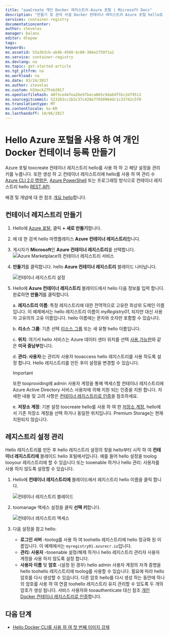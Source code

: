 ```yaml
---
title: "aaaCreate 개인 Docker 레지스트리-Azure 포털 | Microsoft Docs"
description: "만들기 및 관리 사설 Docker 컨테이너 레지스트리 Azure 포털 hello로 시작."
services: container-registry
documentationcenter: 
author: stevelas
manager: balans
editor: dlepow
tags: 
keywords: 
ms.assetid: 53a3b3cb-ab4b-4560-bc00-366e2759f1a1
ms.service: container-registry
ms.devlang: na
ms.topic: get-started-article
ms.tgt_pltfrm: na
ms.workload: na
ms.date: 03/24/2017
ms.author: stevelas
ms.custom: H1Hack27Feb2017
ms.openlocfilehash: 40f3ce44fea26e5fbeca865c9da6df55c2df9511
ms.sourcegitcommit: 523283cc1b3c37c428e77850964dc1c33742c5f0
ms.translationtype: MT
ms.contentlocale: ko-KR
ms.lasthandoff: 10/06/2017
---
```

# <a name="create-a-private-docker-container-registry-using-hello-azure-portal"></a>Hello Azure 포털을 사용 하 여 개인 Docker 컨테이너 등록 만들기
Azure 포털 toocreate 컨테이너 레지스트리 hello를 사용 하 하 고 해당 설정을 관리 키를 누릅니다. 또한 생성 하 고 컨테이너 레지스트리에 hello를 사용 하 여 관리 수 [Azure CLI 2.0 명령은](container-registry-get-started-azure-cli.md), [Azure PowerShell](container-registry-get-started-powershell.md) 또는 프로그래밍 방식으로 컨테이너 레지스트리 hello [REST API](https://go.microsoft.com/fwlink/p/?linkid=834376).

배경 및 개념에 대 한 참조 [개요 hello](container-registry-intro.md)합니다.

## <a name="create-a-container-registry"></a>컨테이너 레지스트리 만들기
1. Hello에 [Azure 포털](https://portal.azure.com), 클릭 **+ 새로 만들기**합니다.
2. 에 대 한 검색 hello 마켓플레이스 **Azure 컨테이너 레지스트리**합니다.
3. 게시자가 **Microsoft**인 **Azure 컨테이너 레지스트리**를 선택합니다.
    ![Azure Marketplace의 컨테이너 레지스트리 서비스](./media/container-registry-get-started-portal/container-registry-marketplace.png)
4. **만들기**를 클릭합니다. hello **Azure 컨테이너 레지스트리** 블레이드 나타납니다.

    ![컨테이너 레지스트리 설정](./media/container-registry-get-started-portal/container-registry-settings.png)
5. Hello에 **Azure 컨테이너 레지스트리** 블레이드에서 hello 다음 정보를 입력 합니다. 완료하면 **만들기**를 클릭합니다.

    a. **레지스트리 이름**: 특정 레지스트리에 대한 전역적으로 고유한 최상위 도메인 이름입니다. 이 예제에서는 hello 레지스트리 이름이 *myRegistry01*, 되지만 대신 사용자 고유의의 고유 이름입니다. hello 이름에는 문자와 숫자만 포함할 수 있습니다.

    b. **리소스 그룹**: 기존 선택 [리소스 그룹](../azure-resource-manager/resource-group-overview.md#resource-groups) 또는 새 유형 hello 이름입니다.

    c. **위치**: 여기서 hello 서비스는 Azure 데이터 센터 위치를 선택 [사용 가능한](https://azure.microsoft.com/regions/services/)와 같은 **미국 중남부**합니다.

    d. **관리: 사용자**:는 관리자 사용자 tooaccess hello 레지스트리를 사용 하도록 설정 합니다. Hello 레지스트리를 만든 후이 설정을 변경할 수 있습니다.

      > [!IMPORTANT]
      > 또한 tooproviding에 admin 사용자 계정을 통해 액세스할 컨테이너 레지스트리에 Azure Active Directory 서비스 사용자에 의해 지원 되는 인증을 지원 합니다. 자세한 내용 및 고려 사항은 [컨테이너 레지스트리로 인증](container-registry-authentication.md)을 참조하세요.
      >

    e. **저장소 계정**: 기본 설정 toocreate hello를 사용 하 여 한 [저장소 계정](../storage/common/storage-introduction.md), hello에서 기존 저장소 계정을 선택 하거나 동일한 위치입니다. Premium Storage는 현재 지원되지 않습니다.

## <a name="manage-registry-settings"></a>레지스트리 설정 관리
Hello 레지스트리를 만든 후 hello 레지스트리 설정의 찾을 hello부터 시작 하 여 **컨테이너 레지스트리에** 블레이드 hello 포털에서입니다. 예를 들어 hello 설정을 toolog tooyour 레지스트리에 할 수 있습니다 또는 tooenable 하거나 hello 관리: 사용자를 사용 하지 않도록 설정할 수 있습니다.

1. Hello에 **컨테이너 레지스트리에** 블레이드에서 레지스트리 hello 이름을 클릭 합니다.

    ![컨테이너 레지스트리 블레이드](./media/container-registry-get-started-portal/container-registry-blade.png)
2. toomanage 액세스 설정을 클릭 **선택 키**합니다.

    ![컨테이너 레지스트리 액세스](./media/container-registry-get-started-portal/container-registry-access.png)
3. 다음 설정을 참고 hello:

   * **로그인 서버** -toolog를 사용 하 여 toohello 레지스트리에 hello 정규화 된 이름입니다. 이 예제에서는 `myregistry01.azurecr.io`입니다.
   * **관리: 사용자** -tooenable 설정/해제 하거나 hello 레지스트리 관리자 사용자 계정을 사용 하지 않도록 설정 합니다.
   * **사용자 이름** 및 **암호** -(설정 된 경우) hello admin 사용자 계정의 자격 증명을 hello toohello 레지스트리에 toolog를 사용할 수 있습니다. 필요에 따라 hello 암호를 다시 생성할 수 있습니다. 다른 암호 hello를 다시 생성 하는 동안에 하나의 암호를 사용 하 여 연결 toohello 레지스트리 유지 관리할 수 있도록 두 개의 암호가 생성 됩니다. 서비스 사용자와 tooauthenticate 대신 참조 [개인 Docker 컨테이너 레지스트리로 인증](container-registry-authentication.md)합니다.

## <a name="next-steps"></a>다음 단계
* [Hello Docker CLI를 사용 하 여 첫 번째 이미지 강제](container-registry-get-started-docker-cli.md)
